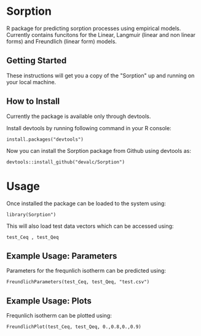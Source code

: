 # Sorption

R package for predicting sorption processes using empirical models. Currently 
contains funcitons for the Linear, Langmuir (linear and non linear forms) and Freundlich (linear form) models.         

## Getting Started

These instructions will get you a copy of the "Sorption" up and running on your 
local machine.

## How to Install

Currently the package is available only through devtools. 

Install devtools by running following command in your R console: 

```{r}
install.packages("devtools")
```

Now you can install the Sorption package from Github using devtools as:

```{r}
devtools::install_github("devalc/Sorption")
```
# Usage

Once installed the package can be loaded to the system using:
```{r}
library(Sorption")
```
This will also load test data vectors which can be accessed using:

```{r}
test_Ceq , test_Qeq 
```

## Example Usage: Parameters

Parameters for the frequnlich isotherm can be predicted using:
```{r}
FreundlichParameters(test_Ceq, test_Qeq, "test.csv")
```
## Example Usage: Plots

Frequnlich isotherm can be plotted using:
```{r}
FreundlichPlot(test_Ceq, test_Qeq, 0.,0.8,0.,0.9)
```
